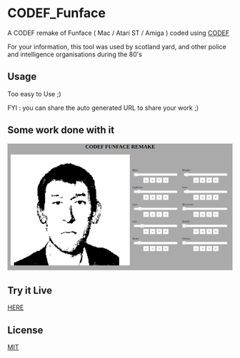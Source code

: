 # CODEF_Funface
A CODEF remake of Funface ( Mac / Atari ST / Amiga ) coded using [CODEF](https://codef.santo.fr)

For your information, this tool was used by scotland yard, and other police and intelligence organisations during the 80's

## Usage
Too easy to Use ;)

FYI : you can share the auto generated URL to share your work ;)

## Some work done with it

[![](README_Medias/cff800.png)](https://raw.githubusercontent.com/N0NameN0/CODEF_Funface/master/README_Medias/cff.png)


## Try it Live
[HERE](https://n0namen0.github.io/CODEF_Funface/)

## License
[MIT](https://choosealicense.com/licenses/mit/)
